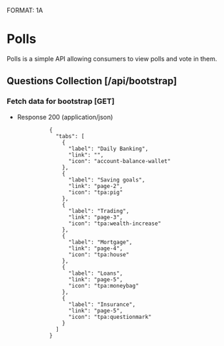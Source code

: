 FORMAT: 1A

# Polls

Polls is a simple API allowing consumers to view polls and vote in them.

## Questions Collection [/api/bootstrap]

### Fetch data for bootstrap [GET]

+ Response 200 (application/json)
    
                {
                  "tabs": [
                    {
                      "label": "Daily Banking",
                      "link": "",
                      "icon": "account-balance-wallet"
                    },
                    {
                      "label": "Saving goals",
                      "link": "page-2",
                      "icon": "tpa:pig"
                    },
                    {
                      "label": "Trading",
                      "link": "page-3",
                      "icon": "tpa:wealth-increase"
                    },
                    {
                      "label": "Mortgage",
                      "link": "page-4",
                      "icon": "tpa:house"
                    },
                    {
                      "label": "Loans",
                      "link": "page-5",
                      "icon": "tpa:moneybag"
                    },
                    {
                      "label": "Insurance",
                      "link": "page-5",
                      "icon": "tpa:questionmark"
                    }
                  ]
                }
